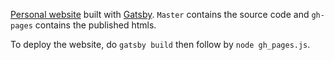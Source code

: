 [Personal website](https://linyin.dev/) built with [Gatsby](https://www.gatsbyjs.com/). `Master` contains the source code and `gh-pages` contains the published htmls.

To deploy the website, do `gatsby build` then follow by `node gh_pages.js`.
